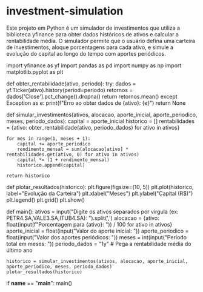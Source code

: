 # investment-simulation
Este projeto em Python é um simulador de investimentos que utiliza a biblioteca yfinance para obter dados históricos de ativos e calcular a rentabilidade média. O simulador permite que o usuário defina uma carteira de investimentos, aloque porcentagens para cada ativo, e simule a evolução do capital ao longo do tempo com aportes periódicos.

import yfinance as yf
import pandas as pd
import numpy as np
import matplotlib.pyplot as plt

def obter_rentabilidade(ativo, periodo):
    try:
        dados = yf.Ticker(ativo).history(period=periodo)
        retornos = dados['Close'].pct_change().dropna()
        return retornos.mean()
    except Exception as e:
        print(f"Erro ao obter dados de {ativo}: {e}")
        return None

def simular_investimentos(ativos, alocacao, aporte_inicial, aporte_periodico, meses, periodo_dados):
    capital = aporte_inicial
    historico = []
    rentabilidades = {ativo: obter_rentabilidade(ativo, periodo_dados) for ativo in ativos}
    
    for mes in range(1, meses + 1):
        capital += aporte_periodico
        rendimento_mensal = sum(alocacao[ativo] * rentabilidades.get(ativo, 0) for ativo in ativos)
        capital *= (1 + rendimento_mensal)
        historico.append(capital)
    
    return historico

def plotar_resultados(historico):
    plt.figure(figsize=(10, 5))
    plt.plot(historico, label="Evolução da Carteira")
    plt.xlabel("Meses")
    plt.ylabel("Capital (R$)")
    plt.legend()
    plt.grid()
    plt.show()

def main():
    ativos = input("Digite os ativos separados por vírgula (ex: PETR4.SA,VALE3.SA,ITUB4.SA): ").split(',')
    alocacao = {ativo: float(input(f"Porcentagem para {ativo}: ")) / 100 for ativo in ativos}
    aporte_inicial = float(input("Valor do aporte inicial: "))
    aporte_periodico = float(input("Valor dos aportes periódicos: "))
    meses = int(input("Período total em meses: "))
    periodo_dados = "1y"  # Pega a rentabilidade média do último ano
    
    historico = simular_investimentos(ativos, alocacao, aporte_inicial, aporte_periodico, meses, periodo_dados)
    plotar_resultados(historico)

if __name__ == "__main__":
    main()
